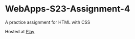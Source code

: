 # WebApps-S23-Assignment-4
A practice assignment for HTML with CSS

Hosted at [Play](https://44-563-web-apps-s23.github.io/44563-webapps-s23-assignment4-kyathijagadeeswarp/play.html)
